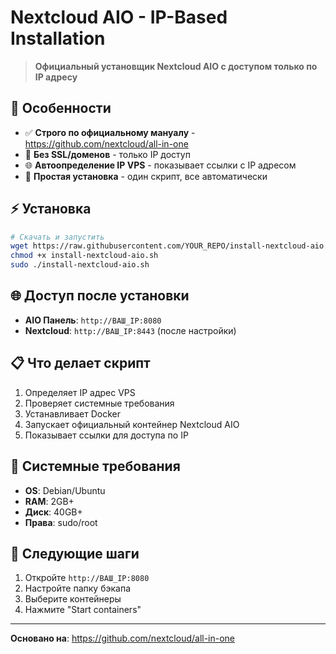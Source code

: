 # Nextcloud AIO - IP-Based Installation

> **Официальный установщик Nextcloud AIO с доступом только по IP адресу**

## 🎯 Особенности

- ✅ **Строго по официальному мануалу** - https://github.com/nextcloud/all-in-one
- 🚫 **Без SSL/доменов** - только IP доступ
- 🌐 **Автоопределение IP VPS** - показывает ссылки с IP адресом
- 📝 **Простая установка** - один скрипт, все автоматически

## ⚡ Установка

```bash
# Скачать и запустить
wget https://raw.githubusercontent.com/YOUR_REPO/install-nextcloud-aio.sh
chmod +x install-nextcloud-aio.sh
sudo ./install-nextcloud-aio.sh
```

## 🌐 Доступ после установки

- **AIO Панель**: `http://ВАШ_IP:8080`
- **Nextcloud**: `http://ВАШ_IP:8443` (после настройки)

## 📋 Что делает скрипт

1. Определяет IP адрес VPS
2. Проверяет системные требования
3. Устанавливает Docker
4. Запускает официальный контейнер Nextcloud AIO
5. Показывает ссылки для доступа по IP

## 🔧 Системные требования

- **OS**: Debian/Ubuntu
- **RAM**: 2GB+
- **Диск**: 40GB+
- **Права**: sudo/root

## 📝 Следующие шаги

1. Откройте `http://ВАШ_IP:8080`
2. Настройте папку бэкапа
3. Выберите контейнеры
4. Нажмите "Start containers"

---

**Основано на**: https://github.com/nextcloud/all-in-one

